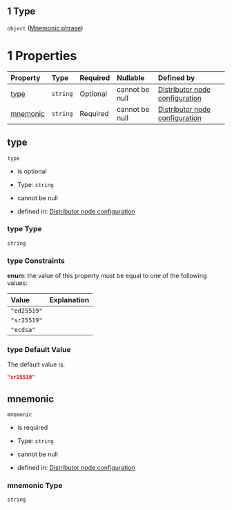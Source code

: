 ## 1 Type

`object` ([Mnemonic phrase](definition-properties-keys-items-oneof-mnemonic-phrase.md))

# 1 Properties

| Property              | Type     | Required | Nullable       | Defined by                                                                                                                                                                     |
| :-------------------- | :------- | :------- | :------------- | :----------------------------------------------------------------------------------------------------------------------------------------------------------------------------- |
| [type](#type)         | `string` | Optional | cannot be null | [Distributor node configuration](definition-properties-keys-items-oneof-mnemonic-phrase-properties-type.md "undefined#/properties/keys/items/oneOf/1/properties/type")         |
| [mnemonic](#mnemonic) | `string` | Required | cannot be null | [Distributor node configuration](definition-properties-keys-items-oneof-mnemonic-phrase-properties-mnemonic.md "undefined#/properties/keys/items/oneOf/1/properties/mnemonic") |

## type



`type`

*   is optional

*   Type: `string`

*   cannot be null

*   defined in: [Distributor node configuration](definition-properties-keys-items-oneof-mnemonic-phrase-properties-type.md "undefined#/properties/keys/items/oneOf/1/properties/type")

### type Type

`string`

### type Constraints

**enum**: the value of this property must be equal to one of the following values:

| Value       | Explanation |
| :---------- | :---------- |
| `"ed25519"` |             |
| `"sr25519"` |             |
| `"ecdsa"`   |             |

### type Default Value

The default value is:

```json
"sr25519"
```

## mnemonic



`mnemonic`

*   is required

*   Type: `string`

*   cannot be null

*   defined in: [Distributor node configuration](definition-properties-keys-items-oneof-mnemonic-phrase-properties-mnemonic.md "undefined#/properties/keys/items/oneOf/1/properties/mnemonic")

### mnemonic Type

`string`
